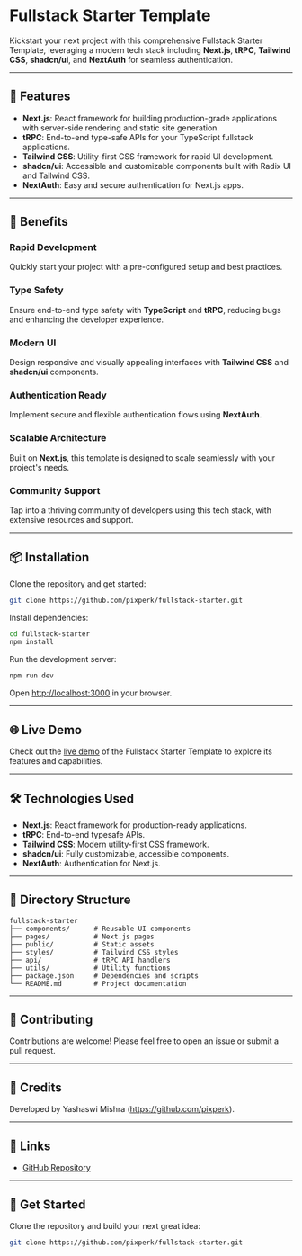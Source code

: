 # Fullstack Starter Template

Kickstart your next project with this comprehensive Fullstack Starter Template, leveraging a modern tech stack including **Next.js**, **tRPC**, **Tailwind CSS**, **shadcn/ui**, and **NextAuth** for seamless authentication.

---

## 🚀 Features

- **Next.js**: React framework for building production-grade applications with server-side rendering and static site generation.
- **tRPC**: End-to-end type-safe APIs for your TypeScript fullstack applications.
- **Tailwind CSS**: Utility-first CSS framework for rapid UI development.
- **shadcn/ui**: Accessible and customizable components built with Radix UI and Tailwind CSS.
- **NextAuth**: Easy and secure authentication for Next.js apps.

---

## 🌟 Benefits

### Rapid Development
Quickly start your project with a pre-configured setup and best practices.

### Type Safety
Ensure end-to-end type safety with **TypeScript** and **tRPC**, reducing bugs and enhancing the developer experience.

### Modern UI
Design responsive and visually appealing interfaces with **Tailwind CSS** and **shadcn/ui** components.

### Authentication Ready
Implement secure and flexible authentication flows using **NextAuth**.

### Scalable Architecture
Built on **Next.js**, this template is designed to scale seamlessly with your project's needs.

### Community Support
Tap into a thriving community of developers using this tech stack, with extensive resources and support.

---

## 📦 Installation

Clone the repository and get started:

```bash
git clone https://github.com/pixperk/fullstack-starter.git
```

Install dependencies:

```bash
cd fullstack-starter
npm install
```

Run the development server:

```bash
npm run dev
```

Open [http://localhost:3000](http://localhost:3000) in your browser.

---

## 🌐 Live Demo

Check out the [live demo](#) of the Fullstack Starter Template to explore its features and capabilities.

---

## 🛠️ Technologies Used

- **Next.js**: React framework for production-ready applications.
- **tRPC**: End-to-end typesafe APIs.
- **Tailwind CSS**: Modern utility-first CSS framework.
- **shadcn/ui**: Fully customizable, accessible components.
- **NextAuth**: Authentication for Next.js.

---

## 📂 Directory Structure

```
fullstack-starter
├── components/      # Reusable UI components
├── pages/           # Next.js pages
├── public/          # Static assets
├── styles/          # Tailwind CSS styles
├── api/             # tRPC API handlers
├── utils/           # Utility functions
├── package.json     # Dependencies and scripts
└── README.md        # Project documentation
```

---

## 🤝 Contributing

Contributions are welcome! Please feel free to open an issue or submit a pull request. 


---

## 📝 Credits

Developed by Yashaswi Mishra (https://github.com/pixperk).

---

## 🔗 Links

- [GitHub Repository](https://github.com/pixperk/fullstack-starter)

---

## 🌟 Get Started

Clone the repository and build your next great idea:

```bash
git clone https://github.com/pixperk/fullstack-starter.git
